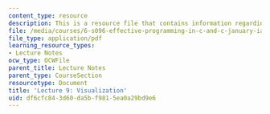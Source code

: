 ```yaml
---
content_type: resource
description: This is a resource file that contains information regarding lecture 9.
file: /media/courses/6-s096-effective-programming-in-c-and-c-january-iap-2014/df6cfc843d60da5bf9815ea0a29bd9e6_MIT6_S096IAP14_Lecture9.pdf
file_type: application/pdf
learning_resource_types:
- Lecture Notes
ocw_type: OCWFile
parent_title: Lecture Notes
parent_type: CourseSection
resourcetype: Document
title: 'Lecture 9: Visualization'
uid: df6cfc84-3d60-da5b-f981-5ea0a29bd9e6
---
```

